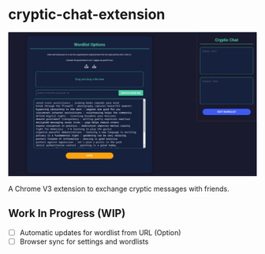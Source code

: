 # cryptic-chat-extension

![Cryptic Chat Preview](preview/cryptic-chat-preview1.png)

A Chrome V3 extension to exchange cryptic messages with friends.

## Work In Progress (WIP)

- [ ] Automatic updates for wordlist from URL (Option)
- [ ] Browser sync for settings and wordlists